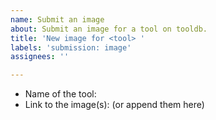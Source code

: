 ```yaml
---
name: Submit an image
about: Submit an image for a tool on tooldb.
title: 'New image for <tool> '
labels: 'submission: image'
assignees: ''

---
```


<!-- We require following information for inserting the tool to tooldb-->
* Name of the tool:
* Link to the image(s): (or append them here)